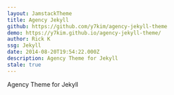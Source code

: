 ```yaml
---
layout: JamstackTheme
title: Agency Jekyll
github: https://github.com/y7kim/agency-jekyll-theme
demo: https://y7kim.github.io/agency-jekyll-theme/
author: Rick K
ssg: Jekyll
date: 2014-08-20T19:54:22.000Z
description: Agency Theme for Jekyll
stale: true
---
```


Agency Theme for Jekyll
